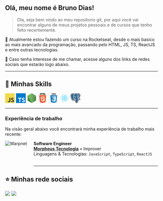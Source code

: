 ## Olá, meu nome é <strong>Bruno Dias!</strong>

> Ola, seja bem vindo ao meu repositorio git, por aqui você vai encontrar alguns de meus projetos pessoais e de cursos que tenho feito recentemente.

🔭 Atualmente estou fazendo um curso na Rocketseat, desde o mais basico ao mais avancado da programação, passando pelo HTML, JS, TS,
ReactJS e entre outras tecnologias. 

💬 Caso tenha interesse de me chamar, acesse alguns dos links de redes sociais que estarão logo abaixo.

---

## 🚀 Minhas Skills

<code><img height="32" src="https://raw.githubusercontent.com/github/explore/80688e429a7d4ef2fca1e82350fe8e3517d3494d/topics/javascript/javascript.png" alt="Javascript"/></code>
<code><img height="32" src="https://raw.githubusercontent.com/github/explore/80688e429a7d4ef2fca1e82350fe8e3517d3494d/topics/typescript/typescript.png" alt="Typescript"/></code>
<code><img height="32" src="https://raw.githubusercontent.com/github/explore/80688e429a7d4ef2fca1e82350fe8e3517d3494d/topics/nodejs/nodejs.png" alt="Nodejs"/></code>
<code><img height="32" src="https://raw.githubusercontent.com/github/explore/80688e429a7d4ef2fca1e82350fe8e3517d3494d/topics/html/html.png" alt="HTML5"/></code>
<code><img height="32" src="https://raw.githubusercontent.com/github/explore/80688e429a7d4ef2fca1e82350fe8e3517d3494d/topics/css/css.png" alt="CSS"/></code>
<code><img height="32" src="https://raw.githubusercontent.com/github/explore/80688e429a7d4ef2fca1e82350fe8e3517d3494d/topics/react/react.png" alt="React"/></code>
<code><img height="32" src="https://raw.githubusercontent.com/github/explore/80688e429a7d4ef2fca1e82350fe8e3517d3494d/topics/postgresql/postgresql.png" alt="PostegreSQL"/></code>

---

### Experiência de trabalho

Na visão geral abaixo você encontrará minha experiência de trabalho mais recente:

[<img align="left" height="94px" width="94px" alt="Warpnet" src="https://morpheustecnologia.com/wp-content/uploads/2019/04/morpheus-1.svg"/>](https://www.https://morpheustecnologia.com/)

**Software Engineer** \
[**Morpheus Tecnologia**](https://www.https://morpheustecnologia.com/) • Improver \
Linguagens & Tecnologias: `JavaScript`, `TypeScript`, `ReactJS`\
<br/>

---

## ⭐ Minhas rede sociais

<div style="display: flex; gap: 5px">
  <a href="mailto:brunootaviodias1234@gmail.com" alt="Gmail">
  <img src="https://img.shields.io/badge/-Gmail-FF0000?style=flat-square&labelColor=FF0000&logo=gmail&logoColor=white&link=LINK-DO-SEU-GMAIL" /></a>

  <a href="https://www.linkedin.com/in/bruno-dias-252424203/" alt="LinkedIn">
  <img src="https://img.shields.io/badge/-Linkedin-0e76a8?style=flat-square&logo=Linkedin&logoColor=white&link=LINK-DO-SEU-LINKEDIN" /></a>

</div>


